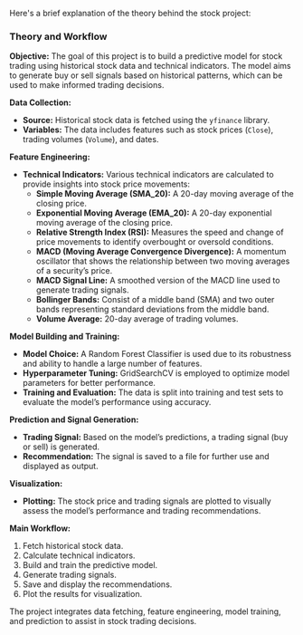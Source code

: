 Here's a brief explanation of the theory behind the stock project:

### Theory and Workflow

**Objective:**
The goal of this project is to build a predictive model for stock trading using historical stock data and technical indicators. The model aims to generate buy or sell signals based on historical patterns, which can be used to make informed trading decisions.

**Data Collection:**
- **Source:** Historical stock data is fetched using the `yfinance` library.
- **Variables:** The data includes features such as stock prices (`Close`), trading volumes (`Volume`), and dates.

**Feature Engineering:**
- **Technical Indicators:** Various technical indicators are calculated to provide insights into stock price movements:
  - **Simple Moving Average (SMA_20):** A 20-day moving average of the closing price.
  - **Exponential Moving Average (EMA_20):** A 20-day exponential moving average of the closing price.
  - **Relative Strength Index (RSI):** Measures the speed and change of price movements to identify overbought or oversold conditions.
  - **MACD (Moving Average Convergence Divergence):** A momentum oscillator that shows the relationship between two moving averages of a security’s price.
  - **MACD Signal Line:** A smoothed version of the MACD line used to generate trading signals.
  - **Bollinger Bands:** Consist of a middle band (SMA) and two outer bands representing standard deviations from the middle band.
  - **Volume Average:** 20-day average of trading volumes.

**Model Building and Training:**
- **Model Choice:** A Random Forest Classifier is used due to its robustness and ability to handle a large number of features.
- **Hyperparameter Tuning:** GridSearchCV is employed to optimize model parameters for better performance.
- **Training and Evaluation:** The data is split into training and test sets to evaluate the model’s performance using accuracy.

**Prediction and Signal Generation:**
- **Trading Signal:** Based on the model’s predictions, a trading signal (buy or sell) is generated.
- **Recommendation:** The signal is saved to a file for further use and displayed as output.

**Visualization:**
- **Plotting:** The stock price and trading signals are plotted to visually assess the model’s performance and trading recommendations.

**Main Workflow:**
1. Fetch historical stock data.
2. Calculate technical indicators.
3. Build and train the predictive model.
4. Generate trading signals.
5. Save and display the recommendations.
6. Plot the results for visualization.

The project integrates data fetching, feature engineering, model training, and prediction to assist in stock trading decisions.